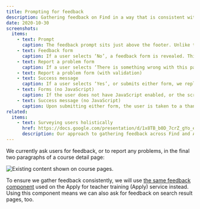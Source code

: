 ```yaml
---
title: Prompting for feedback
description: Gathering feedback on Find in a way that is consistent with Apply
date: 2020-10-30
screenshots:
  items:
    - text: Prompt
      caption: The feedback prompt sits just above the footer. Unlike the component used on GOV.​UK, the background is grey to lessen its prominence.
    - text: Feedback form
      caption: If a user selects ‘No’, a feedback form is revealed. This asks for a free text response, and allows users to provide an email address to contact them with, too.
    - text: Report a problem form
      caption: If a user selects ‘There is something wrong with this page’, a separate form is revealed that allows them to send us a message.
    - text: Report a problem form (with validation)
    - text: Success message
      caption: If a user selects ‘Yes’, or submits either form, we replace the prompt with a success message.
    - text: Forms (no JavaScript)
      caption: If the user does not have JavaScript enabled, or the script fails to run, show both forms instead.
    - text: Success message (no JavaScript)
      caption: Upon submitting either form, the user is taken to a thank-you page, which includes a link back to the page they came from.
related:
  items:
    - text: Surveying users holistically
      href: https://docs.google.com/presentation/d/1x8TB_b0D_7crZ_gYo_e1eJXu_U2tp5z6y3f7tOaHD-A/
      description: Our approach to gathering feedback across Find and Apply services.
---
```


We currently ask users for feedback, or to report any problems, in the final two paragraphs of a course detail page:

![Existing content shown on course pages.](/find-teacher-training/feedback-component/existing-content.png)

To ensure we gather feedback consistently, we will use [the same feedback component](/apply-for-teacher-training/feedback-component/) used on the Apply for teacher training (Apply) service instead. Using this component means we can also ask for feedback on search result pages, too.
